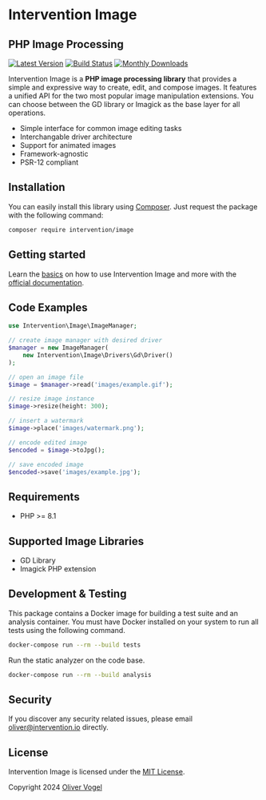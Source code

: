 # Intervention Image
## PHP Image Processing

[![Latest Version](https://img.shields.io/packagist/v/intervention/image.svg)](https://packagist.org/packages/intervention/image)
[![Build Status](https://github.com/Intervention/image/actions/workflows/run-tests.yml/badge.svg)](https://github.com/Intervention/image/actions)
[![Monthly Downloads](https://img.shields.io/packagist/dm/intervention/image.svg)](https://packagist.org/packages/intervention/image/stats)

Intervention Image is a **PHP image processing library** that provides a simple
and expressive way to create, edit, and compose images. It features a unified
API for the two most popular image manipulation extensions. You can choose
between the GD library or Imagick as the base layer for all operations.

- Simple interface for common image editing tasks
- Interchangable driver architecture
- Support for animated images
- Framework-agnostic
- PSR-12 compliant

## Installation

You can easily install this library using [Composer](https://getcomposer.org).
Just request the package with the following command:

```bash
composer require intervention/image
```

## Getting started

Learn the [basics](https://image.intervention.io/v3/basics/instantiation/) on
how to use Intervention Image and more with the [official
documentation](https://image.intervention.io/v3/).

## Code Examples

```php
use Intervention\Image\ImageManager;

// create image manager with desired driver
$manager = new ImageManager(
    new Intervention\Image\Drivers\Gd\Driver()
);

// open an image file
$image = $manager->read('images/example.gif');

// resize image instance
$image->resize(height: 300);

// insert a watermark
$image->place('images/watermark.png');

// encode edited image
$encoded = $image->toJpg();

// save encoded image
$encoded->save('images/example.jpg');
```

## Requirements

- PHP >= 8.1

## Supported Image Libraries

- GD Library
- Imagick PHP extension

## Development & Testing

This package contains a Docker image for building a test suite and an analysis
container. You must have Docker installed on your system to run all tests using
the following command.

```bash
docker-compose run --rm --build tests
```

Run the static analyzer on the code base.

```bash
docker-compose run --rm --build analysis
```

## Security

If you discover any security related issues, please email oliver@intervention.io directly.

## License

Intervention Image is licensed under the [MIT License](http://opensource.org/licenses/MIT).

Copyright 2024 [Oliver Vogel](http://intervention.io/)
